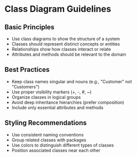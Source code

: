 # Class Diagram Guidelines

## Basic Principles
- Use class diagrams to show the structure of a system
- Classes should represent distinct concepts or entities
- Relationships show how classes interact or relate
- Attributes and methods should be relevant to the domain

## Best Practices
- Keep class names singular and nouns (e.g., "Customer" not "Customers")
- Use proper visibility markers (+, -, #, ~)
- Organize classes in logical groups
- Avoid deep inheritance hierarchies (prefer composition)
- Include only essential attributes and methods

## Styling Recommendations
- Use consistent naming conventions
- Group related classes with packages
- Use colors to distinguish different types of classes
- Position associated classes near each other
